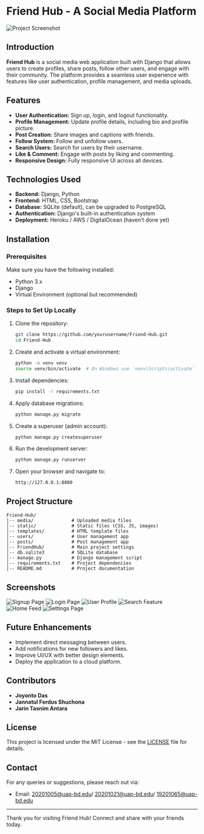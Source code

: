 # Friend Hub - A Social Media Platform

![Project Screenshot](https://github.com/yourusername/Friend-Hub/blob/main/Screenshot%201488.png)

## Introduction
**Friend Hub** is a social media web application built with Django that allows users to create profiles, share posts, follow other users, and engage with their community. The platform provides a seamless user experience with features like user authentication, profile management, and media uploads.

## Features
- **User Authentication:** Sign up, login, and logout functionality.
- **Profile Management:** Update profile details, including bio and profile picture.
- **Post Creation:** Share images and captions with friends.
- **Follow System:** Follow and unfollow users.
- **Search Users:** Search for users by their username.
- **Like & Comment:** Engage with posts by liking and commenting.
- **Responsive Design:** Fully responsive UI across all devices.

## Technologies Used
- **Backend:** Django, Python
- **Frontend:** HTML, CSS, Bootstrap
- **Database:** SQLite (default), can be upgraded to PostgreSQL
- **Authentication:** Django's built-in authentication system
- **Deployment:** Heroku / AWS / DigitalOcean (haven't done yet)

## Installation

### Prerequisites
Make sure you have the following installed:
- Python 3.x
- Django
- Virtual Environment (optional but recommended)

### Steps to Set Up Locally
1. Clone the repository:
   ```bash
   git clone https://github.com/yourusername/Friend-Hub.git
   cd Friend-Hub
   ```

2. Create and activate a virtual environment:
   ```bash
   python -m venv venv
   source venv/bin/activate  # On Windows use `venv\Scripts\activate`
   ```

3. Install dependencies:
   ```bash
   pip install -r requirements.txt
   ```

4. Apply database migrations:
   ```bash
   python manage.py migrate
   ```

5. Create a superuser (admin account):
   ```bash
   python manage.py createsuperuser
   ```

6. Run the development server:
   ```bash
   python manage.py runserver
   ```

7. Open your browser and navigate to:
   ```
   http://127.0.0.1:8000
   ```

## Project Structure
```
Friend-Hub/
│-- media/              # Uploaded media files
│-- static/             # Static files (CSS, JS, images)
│-- templates/          # HTML template files
│-- users/              # User management app
│-- posts/              # Post management app
│-- FriendHub/          # Main project settings
│-- db.sqlite3          # SQLite database
│-- manage.py           # Django management script
│-- requirements.txt    # Project dependencies
│-- README.md           # Project documentation
```

## Screenshots
![Signup Page](https://github.com/yourusername/Friend-Hub/blob/main/Screenshot%201491.png)
![Login Page](https://github.com/yourusername/Friend-Hub/blob/main/Screenshot%201492.png)
![User Profile](https://github.com/yourusername/Friend-Hub/blob/main/Screenshot%201488.png)
![Search Feature](https://github.com/yourusername/Friend-Hub/blob/main/Screenshot%201494.png)
![Home Feed](https://github.com/yourusername/Friend-Hub/blob/main/Screenshot%201490.png)
![Settings Page](https://github.com/yourusername/Friend-Hub/blob/main/Screenshot%201493.png)

## Future Enhancements
- Implement direct messaging between users.
- Add notifications for new followers and likes.
- Improve UI/UX with better design elements.
- Deploy the application to a cloud platform.

## Contributors
- **Joyonto Das**  
- **Jannatul Ferdus Shuchona**  
- **Jarin Tasnim Antara**

## License
This project is licensed under the MIT License - see the [LICENSE](LICENSE) file for details.

## Contact
For any queries or suggestions, please reach out via:
- Email: 20201005@uap-bd.edu/ 20201021@uap-bd.edu/ 19201065@uap-bd.edu

---

Thank you for visiting Friend Hub! Connect and share with your friends today.

